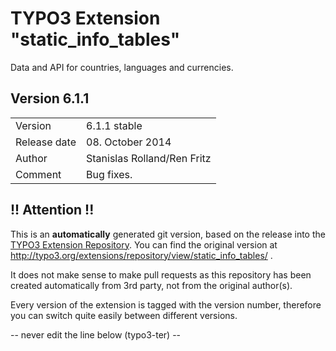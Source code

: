 # TYPO3 Extension "static_info_tables"
Data and API for countries, languages and currencies.

## Version 6.1.1




<table>
	<tr><td>Version</td><td>6.1.1 stable</td></tr>
	<tr><td>Release date</td><td>08. October 2014</td></tr>
	<tr><td>Author</td><td>Stanislas Rolland/Ren Fritz</td></tr>
	<tr><td>Comment</td><td>Bug fixes.</td></tr>
</table>

## !! Attention !!
This is an **automatically** generated git version, based on the release into the [TYPO3 Extension Repository](http://www.typo3.org/extensions/).
You can find the original version at http://typo3.org/extensions/repository/view/static_info_tables/ .

It does not make sense to make pull requests as this repository has been created automatically from 3rd party, not from the original author(s).

Every version of the extension is tagged with the version number, therefore you can switch quite easily between different versions.


-- never edit the line below (typo3-ter) --